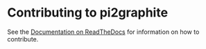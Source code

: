 Contributing to pi2graphite
===============================

See the [Documentation on ReadTheDocs](http://pi2graphite.readthedocs.org/en/master/index.html) for information on how to contribute.
